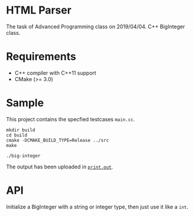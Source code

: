 # HTML Parser
The task of Advanced Programming class on 2019/04/04. C++ BigInteger class.

# Requirements
* C++ compiler with C++11 support
* CMake (>= 3.0)

# Sample
This project contains the specfied testcases `main.cc`.

```
mkdir build
cd build
cmake -DCMAKE_BUILD_TYPE=Release ../src
make

./big-integer
```

The output has been uploaded in [`print.out`](print.out).

# API
Initialize a BigInteger with a string or integer type, then just use it like a `int`.
